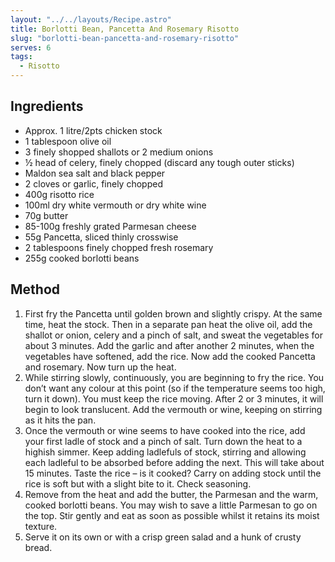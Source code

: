 ```yaml
---
layout: "../../layouts/Recipe.astro"
title: Borlotti Bean, Pancetta And Rosemary Risotto
slug: "borlotti-bean-pancetta-and-rosemary-risotto"
serves: 6
tags:
  - Risotto
---
```


## Ingredients

- Approx. 1 litre/2pts chicken stock
- 1 tablespoon olive oil
- 3 finely shopped shallots or 2 medium onions
- ½ head of celery, finely chopped (discard any tough outer sticks)
- Maldon sea salt and black pepper
- 2 cloves or garlic, finely chopped
- 400g risotto rice
- 100ml dry white vermouth or dry white wine
- 70g butter
- 85-100g freshly grated Parmesan cheese
- 55g Pancetta, sliced thinly crosswise
- 2 tablespoons finely chopped fresh rosemary
- 255g cooked borlotti beans 

## Method

1. First fry the Pancetta until golden brown and slightly crispy. At the same time, heat the stock. Then in a separate pan heat the olive oil, add the shallot or onion, celery and a pinch of salt, and sweat the vegetables for about 3 minutes. Add the garlic and after another 2 minutes, when the vegetables have softened, add the rice. Now add the cooked Pancetta and rosemary. Now turn up the heat.
1. While stirring slowly, continuously, you are beginning to fry the rice. You don’t want any colour at this point (so if the temperature seems too high, turn it down). You must keep the rice moving. After 2 or 3 minutes, it will begin to look translucent. Add the vermouth or wine, keeping on stirring as it hits the pan.
1. Once the vermouth or wine seems to have cooked into the rice, add your first ladle of stock and a pinch of salt. Turn down the heat to a highish simmer. Keep adding ladlefuls of stock, stirring and allowing each ladleful to be absorbed before adding the next. This will take about 15 minutes. Taste the rice – is it cooked? Carry on adding stock until the rice is soft but with a slight bite to it. Check seasoning.
1. Remove from the heat and add the butter, the Parmesan and the warm, cooked borlotti beans. You may wish to save a little Parmesan to go on the top. Stir gently and eat as soon as possible whilst it retains its moist texture.
1. Serve it on its own or with a crisp green salad and a hunk of crusty bread.